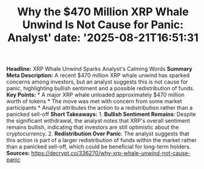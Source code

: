 ﻿---
title: "Why the $470 Million XRP Whale Unwind Is Not Cause for Panic: Analyst'
date: '2025-08-21T16:51:31"
category: "Markets"
summary: ""
slug: "why the 470 million xrp whale unwind is not cause for panic "
source_urls:
  - "https://decrypt.co/336270/why-xrp-whale-unwind-not-cause-panic"
seo:
  title: "Why the $470 Million XRP Whale Unwind Is Not Cause for Panic: Analyst | Hash n Hedge'
  description: '"
  keywords: ["news", "markets", "brief"]
---
**Headline:** XRP Whale Unwind Sparks Analyst's Calming Words  **Summary Meta Description:** A recent $470 million XRP whale unwind has sparked concerns among investors, but an analyst suggests this is not cause for panic, highlighting bullish sentiment and a possible redistribution of funds.  **Key Points:**  * A major XRP whale unloaded approximately $470 million worth of tokens * The move was met with concern from some market participants * Analyst attributes the action to a redistribution rather than a panicked sell-off  **Short Takeaways:**  1. **Bullish Sentiment Remains**: Despite the significant withdrawal, the analyst notes that XRP's overall sentiment remains bullish, indicating that investors are still optimistic about the cryptocurrency. 2. **Redistribution Over Panic**: The analyst suggests that this action is part of a larger redistribution of funds within the market rather than a panicked sell-off, which could be beneficial for long-term holders.  **Sources:** https://decrypt.co/336270/why-xrp-whale-unwind-not-cause-panic 
